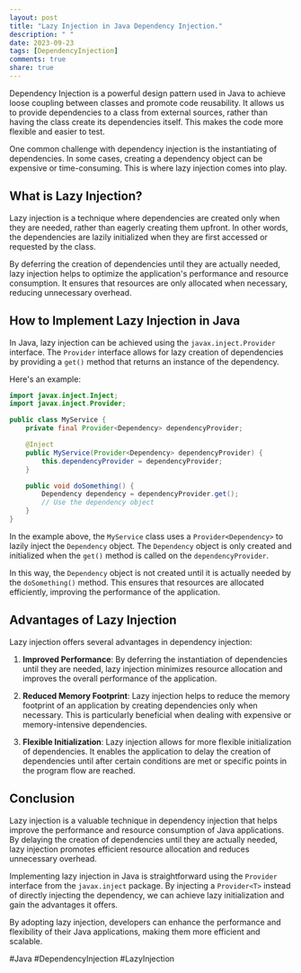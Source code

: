 ```yaml
---
layout: post
title: "Lazy Injection in Java Dependency Injection."
description: " "
date: 2023-09-23
tags: [DependencyInjection]
comments: true
share: true
---
```


Dependency Injection is a powerful design pattern used in Java to achieve loose coupling between classes and promote code reusability. It allows us to provide dependencies to a class from external sources, rather than having the class create its dependencies itself. This makes the code more flexible and easier to test.

One common challenge with dependency injection is the instantiating of dependencies. In some cases, creating a dependency object can be expensive or time-consuming. This is where lazy injection comes into play.

## What is Lazy Injection?

Lazy injection is a technique where dependencies are created only when they are needed, rather than eagerly creating them upfront. In other words, the dependencies are lazily initialized when they are first accessed or requested by the class.

By deferring the creation of dependencies until they are actually needed, lazy injection helps to optimize the application's performance and resource consumption. It ensures that resources are only allocated when necessary, reducing unnecessary overhead.

## How to Implement Lazy Injection in Java

In Java, lazy injection can be achieved using the `javax.inject.Provider` interface. The `Provider` interface allows for lazy creation of dependencies by providing a `get()` method that returns an instance of the dependency.

Here's an example:

```java
import javax.inject.Inject;
import javax.inject.Provider;

public class MyService {
    private final Provider<Dependency> dependencyProvider;

    @Inject
    public MyService(Provider<Dependency> dependencyProvider) {
        this.dependencyProvider = dependencyProvider;
    }

    public void doSomething() {
        Dependency dependency = dependencyProvider.get();
        // Use the dependency object
    }
}
```

In the example above, the `MyService` class uses a `Provider<Dependency>` to lazily inject the `Dependency` object. The `Dependency` object is only created and initialized when the `get()` method is called on the `dependencyProvider`.

In this way, the `Dependency` object is not created until it is actually needed by the `doSomething()` method. This ensures that resources are allocated efficiently, improving the performance of the application.

## Advantages of Lazy Injection

Lazy injection offers several advantages in dependency injection:

1. **Improved Performance**: By deferring the instantiation of dependencies until they are needed, lazy injection minimizes resource allocation and improves the overall performance of the application.

2. **Reduced Memory Footprint**: Lazy injection helps to reduce the memory footprint of an application by creating dependencies only when necessary. This is particularly beneficial when dealing with expensive or memory-intensive dependencies.

3. **Flexible Initialization**: Lazy injection allows for more flexible initialization of dependencies. It enables the application to delay the creation of dependencies until after certain conditions are met or specific points in the program flow are reached.

## Conclusion

Lazy injection is a valuable technique in dependency injection that helps improve the performance and resource consumption of Java applications. By delaying the creation of dependencies until they are actually needed, lazy injection promotes efficient resource allocation and reduces unnecessary overhead.

Implementing lazy injection in Java is straightforward using the `Provider` interface from the `javax.inject` package. By injecting a `Provider<T>` instead of directly injecting the dependency, we can achieve lazy initialization and gain the advantages it offers.

By adopting lazy injection, developers can enhance the performance and flexibility of their Java applications, making them more efficient and scalable.

#Java #DependencyInjection #LazyInjection